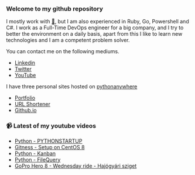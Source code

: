 ### Welcome to my github repository

I mostly work with [:snake:](https://www.python.org/), but I am also experienced in Ruby, Go, Powershell and C#. I work as a Full-Time DevOps engineer for a big company, and I try to better the environment on a daily basis, apart from this I like to learn new technologies and I am a competent problem solver.

You can contact me on the following mediums.
- [Linkedin](https://www.linkedin.com/in/r3ap3rpy)
- [Twitter](https://twitter.com/r3ap3rpy)
- [YouTube](https://www.youtube.com/channel/UC1qkMXH8d2I9DDAtBSeEHqg)

I have three personal sites hosted on [pythonanywhere](https://www.pythonanywhere.com/)
- [Portfolio](http://r3ap3rpy.pythonanywhere.com/)
- [URL Shortener](http://shortenpy.pythonanywhere.com/)
- [Github.io](https://r3ap3rpy.github.io/)

### :video_camera: Latest of my youtube videos
<!-- YOUTUBE:START -->
- [Python - PYTHONSTARTUP](https://www.youtube.com/watch?v=GeuZL2Yjb6c)
- [Gitness - Setup on CentOS 8](https://www.youtube.com/watch?v=EFGVjRYxlfk)
- [Python - Kanban](https://www.youtube.com/watch?v=bxSH0B-g7sA)
- [Python - FileQuery](https://www.youtube.com/watch?v=QjYNhXpk6vo)
- [GoPro Hero 8 - Wednesday ride - Hajógyári sziget](https://www.youtube.com/watch?v=n3lA41b8NmM)
<!-- YOUTUBE:END -->

